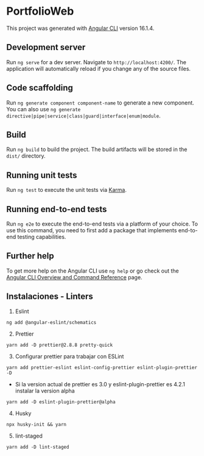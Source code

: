 # PortfolioWeb

This project was generated with [Angular CLI](https://github.com/angular/angular-cli) version 16.1.4.

## Development server

Run `ng serve` for a dev server. Navigate to `http://localhost:4200/`. The application will automatically reload if you change any of the source files.

## Code scaffolding

Run `ng generate component component-name` to generate a new component. You can also use `ng generate directive|pipe|service|class|guard|interface|enum|module`.

## Build

Run `ng build` to build the project. The build artifacts will be stored in the `dist/` directory.

## Running unit tests

Run `ng test` to execute the unit tests via [Karma](https://karma-runner.github.io).

## Running end-to-end tests

Run `ng e2e` to execute the end-to-end tests via a platform of your choice. To use this command, you need to first add a package that implements end-to-end testing capabilities.

## Further help

To get more help on the Angular CLI use `ng help` or go check out the [Angular CLI Overview and Command Reference](https://angular.io/cli) page.

## Instalaciones - Linters

1. Eslint

```
ng add @angular-eslint/schematics
```

2. Prettier

```
yarn add -D prettier@2.8.8 pretty-quick
```

3. Configurar prettier para trabajar con ESLint

```
yarn add prettier-eslint eslint-config-prettier eslint-plugin-prettier -D
```

-   Si la version actual de prettier es 3.0 y eslint-plugin-prettier es 4.2.1 instalar la version alpha

```
yarn add -D eslint-plugin-prettier@alpha
```

4. Husky

```
npx husky-init && yarn
```

5. lint-staged

```
yarn add -D lint-staged
```
